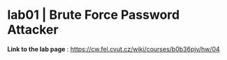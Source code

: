 # lab01 | Brute Force Password Attacker

**Link to the lab page** : https://cw.fel.cvut.cz/wiki/courses/b0b36pjv/hw/04
